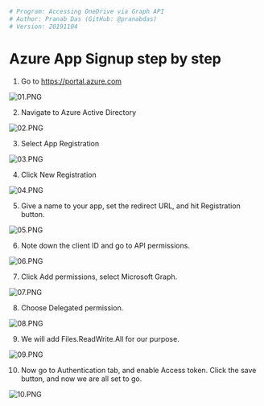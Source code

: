 ```python
# Program: Accessing OneDrive via Graph API
# Author: Pranab Das (GitHub: @pranabdas)
# Version: 20191104
```

# Azure App Signup step by step

1. Go to https://portal.azure.com

![01.PNG](/assets/01.PNG)

2. Navigate to Azure Active Directory

![02.PNG](/assets/02.PNG)


3. Select App Registration

![03.PNG](/assets/03.PNG)

4. Click New Registration

![04.PNG](/assets/04.PNG)

5. Give a name to your app, set the redirect URL, and hit Registration button.

![05.PNG](/assets/05.PNG)

6. Note down the client ID and go to API permissions.

![06.PNG](/assets/06.PNG)

7. Click Add permissions, select Microsoft Graph.

![07.PNG](/assets/07.PNG)

8. Choose Delegated permission.

![08.PNG](/assets/08.PNG)

9. We will add Files.ReadWrite.All for our purpose.

![09.PNG](/assets/09.PNG)

10. Now go to Authentication tab, and enable Access token. Click the save button, and now we are all set to go.

![10.PNG](/assets/10.PNG)

